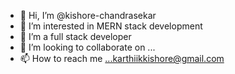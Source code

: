 - 👋 Hi, I’m @kishore-chandrasekar
- 👀 I’m interested in MERN stack development
- 🌱 I’m a full stack developer
- 💞️ I’m looking to collaborate on ...
- 📫 How to reach me ...karthiikkishore@gmail.com

<!---
kishore-chandrasekar/kishore-chandrasekar is a ✨ special ✨ repository because its `README.md` (this file) appears on your GitHub profile.
You can click the Preview link to take a look at your changes.
--->
